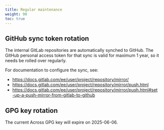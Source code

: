 ```yaml
---
title: Regular maintenance
weight: 90
toc: true
---
```


## GitHub sync token rotation

The internal GitLab repositories are automatically synched to
GitHub. The GitHub personal access token for that sync is valid for
maximum 1 year, so it needs be rolled over regularly.

For documentation to configure the sync, see:

- https://docs.gitlab.com/ee/user/project/repository/mirror/
- https://docs.gitlab.com/ee/user/project/repository/mirror/push.html
- https://docs.gitlab.com/ee/user/project/repository/mirror/push.html#set-up-a-push-mirror-from-gitlab-to-github


## GPG key rotation

The current Across GPG key will expire on 2025-06-06.
